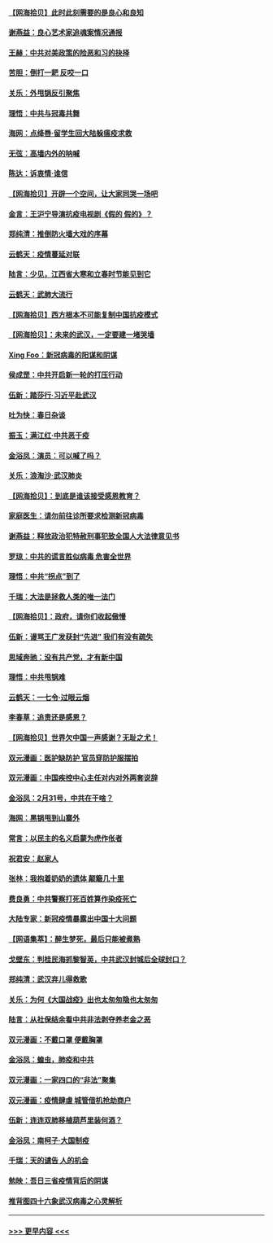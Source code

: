 #### [【网海拾贝】此时此刻需要的是良心和良知](../pages/nsc993/n11945471.md?t=03171602) 
#### [谢燕益：良心艺术家追魂案情况通报](../pages/nsc993/n11945327.md?t=03171602) 
#### [王赫：中共对美政策的险恶和习的抉择](../pages/nsc993/n11944942.md?t=03171602) 
#### [苦胆：倒打一耙 反咬一口](../pages/nsc993/n11944542.md?t=03171602) 
#### [关乐：外甩锅反引聚焦](../pages/nsc993/n11944211.md?t=03171602) 
#### [理悟：中共与冠毒共舞](../pages/nsc993/n11944197.md?t=03171602) 
#### [海网：点绛唇‧留学生回大陆躲瘟疫求救](../pages/nsc993/n11944043.md?t=03171602) 
#### [无弦：高墙内外的呐喊](../pages/nsc993/n11943684.md?t=03171602) 
#### [陈达：诉衷情·谁信](../pages/nsc993/n11942899.md?t=03171602) 
#### [【网海拾贝】开辟一个空间，让大家同哭一场吧](../pages/nsc993/n11942165.md?t=03171602) 
#### [金言：王沪宁导演抗疫电视剧《假的 假的》？](../pages/nsc993/n11941510.md?t=03171602) 
#### [郑纯清：推倒防火墙大戏的序幕](../pages/nsc993/n11940838.md?t=03171602) 
#### [云鹤天：疫情蔓延对联](../pages/nsc993/n11940579.md?t=03171602) 
#### [陆言：少见，江西省大寒和立春时节能见到它](../pages/nsc993/n11939983.md?t=03171602) 
#### [云鹤天：武肺大流行](../pages/nsc993/n11939902.md?t=03171602) 
#### [【网海拾贝】西方根本不可能复制中国抗疫模式](../pages/nsc993/n11939725.md?t=03171602) 
#### [【网海拾贝】：未来的武汉，一定要建一堵哭墙](../pages/nsc993/n11938684.md?t=03171602) 
#### [Xing Foo：新冠病毒的阳谋和阴谋](../pages/nsc993/n11936086.md?t=03171602) 
#### [侯成罡：中共开启新一轮的打压行动](../pages/nsc993/n11935730.md?t=03171602) 
#### [伍新：踏莎行‧习近平赴武汉](../pages/nsc993/n11935157.md?t=03171602) 
#### [吐为快：春日杂谈](../pages/nsc993/n11934776.md?t=03171602) 
#### [振玉：满江红‧中共恶于疫](../pages/nsc993/n11934647.md?t=03171602) 
#### [金浴凤：演员：可以喊了吗？](../pages/nsc993/n11934602.md?t=03171602) 
#### [关乐：浪淘沙·武汉肺炎](../pages/nsc993/n11931792.md?t=03171602) 
#### [【网海拾贝】：到底是谁该接受感恩教育？](../pages/nsc993/n11931552.md?t=03171602) 
#### [家庭医生：请勿前往诊所要求检测新冠病毒](../pages/nsc993/n11929190.md?t=03171602) 
#### [谢燕益：释放政治犯特赦刑事犯致全国人大法律意见书](../pages/nsc993/n11928978.md?t=03171602) 
#### [罗琼：中共的谎言胜似病毒 危害全世界](../pages/nsc993/n11922636.md?t=03171602) 
#### [理悟：中共“拐点”到了](../pages/nsc993/n11928496.md?t=03171602) 
#### [千瑞：大法是拯救人类的唯一法门](../pages/nsc993/n11927637.md?t=03171602) 
#### [【网海拾贝】：政府，请你们收起傲慢](../pages/nsc993/n11926932.md?t=03171602) 
#### [伍新：谩骂王广发获封“先进” 我们有没有疏失](../pages/nsc993/n11926101.md?t=03171602) 
#### [思域奔驰：没有共产党，才有新中国](../pages/nsc993/n11926058.md?t=03171602) 
#### [理悟：中共甩锅难](../pages/nsc993/n11925355.md?t=03171602) 
#### [云鹤天：一七令·过眼云烟](../pages/nsc993/n11925284.md?t=03171602) 
#### [李春草：追责还是感恩？](../pages/nsc993/n11925274.md?t=03171602) 
#### [【网海拾贝】世界欠中国一声感谢？无耻之尤！](../pages/nsc993/n11925239.md?t=03171602) 
#### [双元漫画：医护缺防护 官员穿防护服摆拍](../pages/nsc993/n11923899.md?t=03171602) 
#### [双元漫画：中国疾控中心主任对内对外两套说辞](../pages/nsc993/n11921994.md?t=03171602) 
#### [金浴凤：2月31号，中共在干啥？](../pages/nsc993/n11922706.md?t=03171602) 
#### [海网：黑锅甩到山寨外](../pages/nsc993/n11922688.md?t=03171602) 
#### [常言：以民主的名义启蒙为虎作伥者](../pages/nsc993/n11922217.md?t=03171602) 
#### [祝君安：赵家人](../pages/nsc993/n11922209.md?t=03171602) 
#### [张林：我抱着奶奶的遗体 颠簸几十里](../pages/nsc993/n11920945.md?t=03171602) 
#### [费良勇：中共警察打死百姓算作染疫死亡](../pages/nsc993/n11919264.md?t=03171602) 
#### [大陆专家：新冠疫情暴露出中国十大问题](../pages/nsc993/n11919187.md?t=03171602) 
#### [【网语集萃】：醉生梦死，最后只能被煮熟](../pages/nsc993/n11918994.md?t=03171602) 
#### [戈壁东：判桂民海抓黎智英，中共武汉封城后全球封口？](../pages/nsc993/n11917982.md?t=03171602) 
#### [郑纯清：武汉弃儿得救歌](../pages/nsc993/n11917881.md?t=03171602) 
#### [关乐：为何《大国战疫》出也太匆匆隐也太匆匆](../pages/nsc993/n11917792.md?t=03171602) 
#### [陆言：从社保结余看中共非法剥夺养老金之恶](../pages/nsc993/n11917084.md?t=03171602) 
#### [双元漫画：不戴口罩 便戴胸罩](../pages/nsc993/n11916447.md?t=03171602) 
#### [金浴凤：蝗虫，肺疫和中共](../pages/nsc993/n11916904.md?t=03171602) 
#### [双元漫画：一家四口的“非法”聚集](../pages/nsc993/n11916378.md?t=03171602) 
#### [双元漫画：疫情肆虐 城管借机抢劫商户](../pages/nsc993/n11916310.md?t=03171602) 
#### [伍新：连连双肺移植葫芦里装何酒？](../pages/nsc993/n11913667.md?t=03171602) 
#### [金浴凤：南柯子·大国制疫](../pages/nsc993/n11913657.md?t=03171602) 
#### [千瑞：天的谴告  人的机会](../pages/nsc993/n11913309.md?t=03171602) 
#### [勉映：吾日三省疫情背后的阴谋](../pages/nsc993/n11913079.md?t=03171602) 
#### [推背图四十六象武汉病毒之心灵解析](../pages/nsc993/n11911761.md?t=03171602) 

----
#### [ >>> 更早内容 <<< ](../indexes/nsc993-earlier.md)
